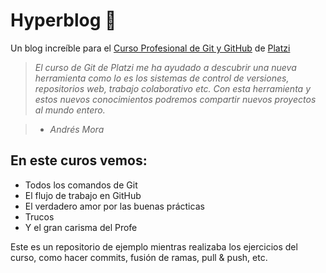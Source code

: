# Hyperblog 💚
Un blog increíble para el [Curso Profesional de Git y GitHub](https://platzi.com/cursos/git-github/ "Curso de Git y GitHub") de [Platzi](https://platzi.com/ "Platzi")

> *El curso de Git de Platzi me ha ayudado a descubrir una nueva herramienta como lo es los sistemas de control de versiones, repositorios web, trabajo colaborativo etc. Con esta herramienta y estos nuevos conocimientos podremos compartir nuevos proyectos al mundo entero.*

>- *Andrés Mora*

## En este curos vemos:
- Todos los comandos de Git
- El flujo de trabajo en GitHub
- El verdadero amor por las buenas prácticas
- Trucos
- Y el gran carisma del Profe

Este es un repositorio de ejemplo mientras realizaba los ejercicios del curso, como hacer commits, fusión de ramas, pull & push, etc.